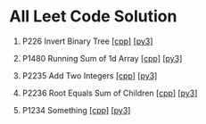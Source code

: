 # All Leet Code Solution

1. P226 Invert Binary Tree [[cpp]](https://github.com/mursalin117/Competitive-Programming/blob/master/Leet-Code/226_Invert_Binary_Tree.cpp) [[py3]](https://github.com/mursalin117/Competitive-Programming/blob/master/Leet-Code/226_Invert_Binary_Tree.py)
2. P1480 Running Sum of 1d Array [[cpp]](https://github.com/mursalin117/Competitive-Programming/blob/master/Leet-Code/1480_Running_Sum_of_1d_Array.cpp) [[py3]](https://github.com/mursalin117/Competitive-Programming/blob/master/Leet-Code/1480_Running_Sum_of_1d_Array.py)
3. P2235 Add Two Integers [[cpp]](https://github.com/mursalin117/Competitive-Programming/blob/master/Leet-Code/2235_Add_Two_Integers.cpp) [[py3]](https://github.com/mursalin117/Competitive-Programming/blob/master/Leet-Code/2235_Add_Two_Integers.py)
4. P2236 Root Equals Sum of Children [[cpp]](https://github.com/mursalin117/Competitive-Programming/blob/master/Leet-Code/2236_Root_Equals_Sum_of_Children.cpp) [[py3]](https://github.com/mursalin117/Competitive-Programming/blob/master/Leet-Code/2236_Root_Equals_Sum_of_Children.py)





5. P1234 Something [[cpp]]() [[py3]]()